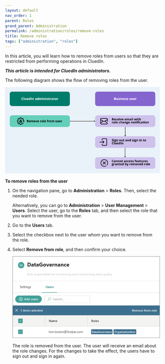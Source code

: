 ```yaml
---
layout: default
nav_order: 1
parent: Roles
grand_parent: Administration
permalink: /administration/roles/remove-roles
title: Remove roles
tags: ["administration", "roles"]
---
```


In this article, you will learn how to remove roles from users so that they are restricted from performing operations in CluedIn.

_**This article is intended for CluedIn administrators.**_

The following diagram shows the flow of removing roles from the user.

![remove-role-diagram.png](../../assets/images/administration/roles/remove-role-diagram.png)

**To remove roles from the user**

1. On the navigation pane, go to **Administration** > **Roles**. Then, select the needed role.

    Alternatively, you can go to **Administration** > **User Management** > **Users**. Select the user, go to the **Roles** tab, and then select the role that you want to remove from the user.

1. Go to the **Users** tab.

1. Select the checkbox next to the user whom you want to remove from the role.

1. Select **Remove from role**, and then confirm your choice.

    ![remove-role-1.png](../../assets/images/administration/roles/remove-role-1.png)

    The role is removed from the user. The user will receive an email about the role changes. For the changes to take the effect, the users have to sign out and sign in again.